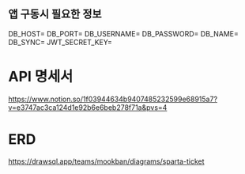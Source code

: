 ## 앱 구동시 필요한 정보

DB_HOST=
DB_PORT=
DB_USERNAME=
DB_PASSWORD=
DB_NAME=
DB_SYNC=
JWT_SECRET_KEY=

# API 명세서

https://www.notion.so/1f03944634b9407485232599e68915a7?v=e3747ac3ca124d1e92b6e6beb278f71a&pvs=4

# ERD

https://drawsql.app/teams/mookban/diagrams/sparta-ticket
